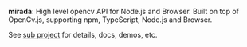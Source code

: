**mirada**: High level opencv API for Node.js and Browser. Built on top of OpenCv.js, supporting npm, TypeScript, Node.js and Browser.

See [sub project](mirada) for details, docs, demos, etc.